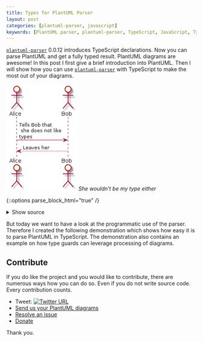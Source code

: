 ```yaml
---
title: Types for PlantUML Parser
layout: post
categories: [plantuml-parser, javascript]
keywords: [PlantUML parser, plantuml-parser, TypeScript, JavaScript, Type declarations, Open Source Software]
---
```

[`plantuml-parser`][plantuml-parser] 0.0.12 introduces TypeScript declarations.
Now you can parse PlantUML and get a fully typed result. PlantUML diagrams are awesome!
In this post I first give a brief introduction into PlantUML. Then I
will show how you can use [`plantuml-parser`][plantuml-parser] with TypeScript
to make the most out of your diagrams.

![Bob leaves Alice](/static/posts/types-for-plantuml-parser//bob-leaves-alice.png)
*She wouldn't be my type either*

{::options parse_block_html="true" /}
<details>
  <summary markdown="span" class="center">Show source</summary>
```
@startuml
actor Alice
actor Bob

Alice -> Bob: Tells Bob that\n she does not like\ntypes
Bob --> Alice: Leaves her
@enduml
```
</details>
{::options parse_block_html="true" /}
<details>
  <summary markdown="span" class="center">Show parser result</summary>
```
[
  {
    "elements": [
      {
        "left": "Alice",
        "right": "Bob",
        "leftType": "Unknown",
        "rightType": "Unknown",
        "leftArrowHead": "",
        "rightArrowHead": ">",
        "leftArrowBody": "-",
        "rightArrowBody": "-",
        "leftCardinality": "",
        "rightCardinality": "",
        "label": "Tells Bob that\\n she does not like\\ntypes",
        "hidden": false
      },
      {
        "left": "Bob",
        "right": "Alice",
        "leftType": "Unknown",
        "rightType": "Unknown",
        "leftArrowHead": "",
        "rightArrowHead": ">",
        "leftArrowBody": "-",
        "rightArrowBody": "-",
        "leftCardinality": "",
        "rightCardinality": "",
        "label": "Leaves her",
        "hidden": false
      }
    ]
  }
]
```
</details>

## Table of Contents
{:.no_toc}

* entries
{:toc}

## Why you should use PlantUML

> PlantUML is an open-source tool allowing users to create UML diagrams from a plain text language. The language of PlantUML is an example of a Domain-specific language. It uses Graphviz software to lay out its diagrams.
>
> -- Source: [wikipedia/PlantUML](https://en.wikipedia.org/wiki/PlantUML)

I use PlantUML daily. A textual description of design diagrams alongside the
source code is my definition of a living document. You know the pain of out
of date documentation. Did you ever ask yourself why this happens? As a software
developer I do reject a tool if it does not make my life easier. Writing sound
and solid source code is already hard enough. Having to deal with a ton of different
documentation formats makes it even harder. Belive me, if design changes can be
documented with a few simple modifications of a text file, I will start doing it.

This has the effect that documentation evolves together with the code. Add version
control to the mix and pull requests suddenly become self-documenting. Furthermore,
switching to Graphviz means no longer spending hours layouting documents. Time
better spent doing actual design work.

With PlantUML you can document without proprietary file mongering software or
an overpriced vector graphic editor. In case you ask yourself what all that fuzz
is about. You create your design documents in PowerPoint and you are
happy with it - Then you should probably ask yourself when things started to go wrong
in you life.

![Learn PlantUML](/static/posts/types-for-plantuml-parser//learn-plantuml.png)
*You will find another Alice*

{::options parse_block_html="true" /}
<details>
  <summary markdown="span" class="center">Show source</summary>
```
@startuml
(*) --> If "Do you know PlantUML?" then
  --> [No] "Learn PlantUML"
  If "" then
    --> [I don't\nhave time] "Leave Alice"
    --> "Learn PlantUML"
  else
    --> [Ok] "Good"
  EndIf
else
--> [Yes] "Good"
EndIf
--> "Parse it"
@enduml
```
</details>

You are now completely convinced and/or you already created a lot of documentation
in PlantUML. Good. But at some point you might like to get even more from that the
language. So why not start parsing it?

## Parsing PlantUML with TypeScript

Parsing the syntax to something machine-processable is easy with the command line
[`plantuml-parser`][plantuml-parser].

{::options parse_block_html="true" /}

<details>
  <summary markdown="span" class="center">Show example</summary>

```shell
$ npm install -g plantuml-parser
$ plantuml-parser <<EOF
> @startuml
> package "Wonderful world without Alice" {
>   file Doc
>   file JSON
>   interface PlantUML
>   component "plantuml-parser" as pp
>
>   Doc -right- PlantUML
>   PlantUML ..> pp
>   pp -left-> JSON
> }
> @enduml
> EOF
[
  {
    "elements": [
      {
        "name": "Wonderful world without Alice",
        "title": "Wonderful world without Alice",
        "type": "package",
        "elements": [
          {
            "name": "PlantUML",
            "title": "PlantUML",
            "members": []
          },
          {
            "name": "pp",
            "title": "plantuml-parser"
          },
          {
            "left": "Doc",
            "right": "PlantUML",
            "leftType": "Unknown",
            "rightType": "Unknown",
            "leftArrowHead": "",
            "rightArrowHead": "",
            "leftArrowBody": "-",
            "rightArrowBody": "-",
            "leftCardinality": "",
            "rightCardinality": "",
            "label": "",
            "hidden": false
          },
          {
            "left": "PlantUML",
            "right": "pp",
            "leftType": "Unknown",
            "rightType": "Unknown",
            "leftArrowHead": "",
            "rightArrowHead": ">",
            "leftArrowBody": ".",
            "rightArrowBody": ".",
            "leftCardinality": "",
            "rightCardinality": "",
            "label": "",
            "hidden": false
          },
          {
            "left": "pp",
            "right": "JSON",
            "leftType": "Unknown",
            "rightType": "Unknown",
            "leftArrowHead": "",
            "rightArrowHead": ">",
            "leftArrowBody": "-",
            "rightArrowBody": "-",
            "leftCardinality": "",
            "rightCardinality": "",
            "label": "",
            "hidden": false
          }
        ]
      }
    ]
  }
]
```
</details>

But today we want to have a look at the programmatic use of the parser. Therefore
I created the following demonstration which shows how easy it is to parse PlantUML
in TypeScript. The demonstration also contains an example on how type guards can
leverage processing of diagrams.

<div class="center">
  <script id="asciicast-8FC3oAI3PCtGdljCISvWVo0o8" src="https://asciinema.org/a/8FC3oAI3PCtGdljCISvWVo0o8.js" async></script>
</div>

## Contribute

If you do like the project and you would like to contribute, there are numerous
ways how you can do so. Even if you do not write source code. Every contribution
counts.

* Tweet: [![Twitter URL](https://img.shields.io/twitter/url?label=%23PlantUMLParser&url=https%3A%2F%2Fgithub.com%2FEnteee%2Fplantuml-parser)](https://twitter.com/intent/tweet?text=Parse%20PlantUML%20with%20JavaScript%20or%20TypeScript%20%F0%9F%9A%80&hashtags=PlantUMLParser,JavaScript,TypeScript&url=https%3A%2F%2Fgithub.com%2FEnteee%2Fplantuml-parser)
* [Send us your PlantUML diagrams](https://github.com/Enteee/plantuml-parser/issues/new/choose)
* [Resolve an issue](https://github.com/Enteee/plantuml-parser/issues)
* [Donate](https://github.com/sponsors/Enteee)

Thank you.

[plantuml-parser]:https://github.com/Enteee/plantuml-parser
